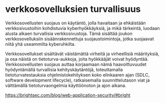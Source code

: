 # verkkosovelluksien turvallisuus

Verkkosovellusten suojaus on käytäntö, jolla havaitaan ja ehkäistään verkkosivustoihin kohdistuvia kyberhyökkäyksiä, ja mikä tärkeintä, luodaan alusta alkaen turvallisia verkkosivustoja. Tämä sisältää joukon verkkosovelluksiin sisäänrakennettuja suojaustoimintoja, jotka suojaavat niitä yhä useammilta kyberuhkilta.

Verkkosovellukset sisältävät väistämättä virheitä ja virheellisiä määrityksiä, ja osa näistä on tietoturva-aukkoja, joita hyökkääjät voivat hyödyntää. Verkkosovellusten suojaus auttaa korjaamaan nämä haavoittuvuudet hyödyntämällä turvallisia kehityskäytäntöjä, toteuttamalla tietoturvatestauksia ohjelmistokehityksen koko elinkaaren ajan (SDLC, software development lifecycle), ratkaisemalla suunnittelutason viat ja välttämällä tietoturvaongelmia käyttöönoton ja ajon aikana.

https://brightsec.com/blog/web-application-security/#bright
